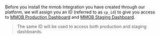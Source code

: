 Before you install the mmob Integration you have created through our platform, we will assign you an ID (referred to as `cp_id`) to give you access to [MMOB Production Dashboard](https://dashboard.mmob.com/) and [MMOB Staging Dashboard](https://dashboard.staging.mmob.com/).

> The same ID will be used to access both production and staging dashboards.